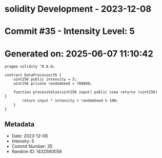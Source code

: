 ﻿# solidity Development - 2023-12-08
# Commit #35 - Intensity Level: 5
# Generated on: 2025-06-07 11:10:42
```solidity
pragma solidity ^0.8.0;

contract DataProcessor35 {
    uint256 public intensity = 5;
    uint256 private randomSeed = 789849;

    function processValue(uint256 input) public view returns (uint256) {
        return input * intensity + randomSeed % 100;
    }
}
```
## Metadata
- Date: 2023-12-08
- Intensity: 5
- Commit Number: 35
- Random ID: 1432560058
